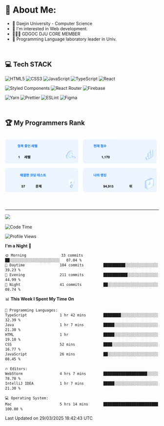 # 💫 About Me:

<ul>
 <li> 🏫 Daejin University - Computer Science </li>
 <li> 👀 I'm interested in Web development.</li>
 <li> 🧑🏻‍💻 GDGOC DJU CORE MEMBER </li>
 <li> 🧪 Programming Language laboratory leader in Univ. </li>
</ul>


<br>




## 💻 Tech STACK


![HTML5](https://img.shields.io/badge/html5-%23E34F26.svg?style=for-the-badge&logo=html5&logoColor=white)
![CSS3](https://img.shields.io/badge/css3-%231572B6.svg?style=for-the-badge&logo=css3&logoColor=white)
![JavaScript](https://img.shields.io/badge/javascript-%23323330.svg?style=for-the-badge&logo=javascript&logoColor=%23F7DF1E)
![TypeScript](https://img.shields.io/badge/typescript-%23007ACC.svg?style=for-the-badge&logo=typescript&logoColor=white)
![React](https://img.shields.io/badge/react-%2320232a.svg?style=for-the-badge&logo=react&logoColor=%2361DAFB)

![Styled Components](https://img.shields.io/badge/styled--components-DB7093?style=for-the-badge&logo=styled-components&logoColor=white)
![React Router](https://img.shields.io/badge/React_Router-CA4245?style=for-the-badge&logo=react-router&logoColor=white)
![Firebase](https://img.shields.io/badge/firebase-%23039BE5.svg?style=for-the-badge&logo=firebase)


![Yarn](https://img.shields.io/badge/yarn-%232C8EBB.svg?style=for-the-badge&logo=yarn&logoColor=white)
![Prettier](https://img.shields.io/badge/prettier-%23F7B93E.svg?style=for-the-badge&logo=prettier&logoColor=black)
![ESLint](https://img.shields.io/badge/ESLint-4B3263?style=for-the-badge&logo=eslint&logoColor=white)
![Figma](https://img.shields.io/badge/figma-%23F24E1E.svg?style=for-the-badge&logo=figma&logoColor=white)


<br/>




## 🏆 My Programmers Rank

![Programmers Rank](https://raw.githubusercontent.com/Jieunsse/github-programmers-rank/master/lib/result.svg)




<br/>


---

[![](https://visitcount.itsvg.in/api?id=Jayden&label=Profile%20Views&color=3&icon=7&pretty=true)](https://visitcount.itsvg.in)


<!-- Proudly created with GPRM ( https://gprm.itsvg.in ) -->


<!--START_SECTION:waka-->
![Code Time](http://img.shields.io/badge/Code%20Time-647%20hrs%206%20mins-blue)

![Profile Views](http://img.shields.io/badge/Profile%20Views-0-blue)

**I'm a Night 🦉** 

```text
🌞 Morning                33 commits          ██░░░░░░░░░░░░░░░░░░░░░░░   07.04 % 
🌆 Daytime                184 commits         ██████████░░░░░░░░░░░░░░░   39.23 % 
🌃 Evening                211 commits         ███████████░░░░░░░░░░░░░░   44.99 % 
🌙 Night                  41 commits          ██░░░░░░░░░░░░░░░░░░░░░░░   08.74 % 
```


📊 **This Week I Spent My Time On** 

```text
💬 Programming Languages: 
TypeScript               1 hr 42 mins        ████████░░░░░░░░░░░░░░░░░   32.39 % 
Java                     1 hr 7 mins         █████░░░░░░░░░░░░░░░░░░░░   21.30 % 
HTML                     1 hr                █████░░░░░░░░░░░░░░░░░░░░   19.10 % 
CSS                      52 mins             ████░░░░░░░░░░░░░░░░░░░░░   16.77 % 
JavaScript               26 mins             ██░░░░░░░░░░░░░░░░░░░░░░░   08.45 % 

🔥 Editors: 
WebStorm                 4 hrs 7 mins        ████████████████████░░░░░   78.70 % 
IntelliJ IDEA            1 hr 7 mins         █████░░░░░░░░░░░░░░░░░░░░   21.30 % 

💻 Operating System: 
Mac                      5 hrs 14 mins       █████████████████████████   100.00 % 
```


 Last Updated on 29/03/2025 18:42:43 UTC
<!--END_SECTION:waka-->
